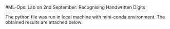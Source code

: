 #ML-Ops: 
Lab on 2nd September:
Recognising Handwritten Digits

The python file was run in local machine with mini-conda environment.
The obtained results are attached below:









